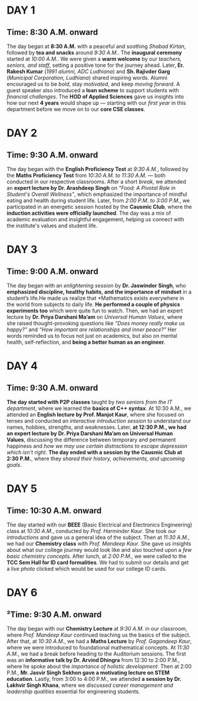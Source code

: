 # DAY 1  
## Time: 8:30 A.M. onward

The day began at **8:30 A.M.** with a peaceful and soothing *Shabad Kirtan*, followed by **tea and snacks** around *9:30 A.M.*. The **inaugural ceremony** started at *10:00 A.M.*. We were given a **warm welcome** by our *teachers, seniors, and staff*, setting a positive tone for the journey ahead. Later, **Er. Rakesh Kumar** (*1991 alumni, ADC Ludhiana*) and **Sh. Rajivder Garg** (*Municipal Corporation, Ludhiana*) shared inspiring words. Alumni encouraged us to be *bold*, stay *motivated*, and keep *moving forward*. A guest speaker also introduced a **loan scheme** to support students with *financial challenges*. The **HOD of Applied Sciences** gave us insights into how our next **4 years** would shape up — starting with our *first year* in this department before we move on to our **core CSE classes**.


# DAY 2  
## Time: 9:30 A.M. onward

The day began with the **English Proficiency Test** at *9:30 A.M.*, followed by the **Maths Proficiency Test** from *10:30 A.M. to 11:30 A.M.* — both conducted in our respective classrooms. After a short *break*, we attended an **expert lecture by Dr. Arashdeep Singh** on *"Food: A Pivotal Role in Student's Overall Wellness"*, which emphasized the importance of mindful eating and health during student life. Later, from *2:00 P.M. to 3:00 P.M.*, we participated in an energetic session hosted by the **Causmic Club**, where the **induction activities were officially launched**. The day was a mix of academic evaluation and insightful engagement, helping us connect with the institute's values and student life.


# DAY 3 
## Time: 9:00 A.M. onward

The day began with an *enlightening session* by **Dr. Jaswinder Singh**, who **emphasized discipline, healthy habits, and the importance of mindset** in a student’s life.He made us realize that *Mathematics exists everywhere in the world from subjects to daily life. **He performed a couple of physics experiments too** which were quite fun to watch. Then, we had an expert lecture by **Dr. Priya Darshani Ma’am** on *Universal Human Values*, where she raised thought-provoking questions like *“Does money really make us happy?”* and *“How important are relationships and inner peace?”* Her words reminded us to focus not just on academics, but also on mental health, self-reflection, and **being a better human as an engineer**.


# DAY 4

## Time: 9:30 A.M. onward

**The day started with P2P classes** taught by *two seniors from the IT department*, where we learned the **basics of C++ syntax**. At 10:30 A.M., we attended an **English lecture by Prof. Manjot Kaur**, where she focused on tenses and conducted an *interactive introduction session* to understand our names, hobbies, strengths, and weaknesses. Later, **at 12:30 P.M., we had an expert lecture by Dr. Priya Darshani Ma’am on Universal Human Values**, discussing the difference between temporary and permanent happiness and *how we may use  certain distractions to escape depression which isn't right*. **The day ended with a session by the Causmic Club at 2:30 P.M.**, where they *shared their history, achievements, and upcoming goals*.


# DAY 5

## Time: 10:30 A.M. onward

The day started with our **BEEE** (Basic Electrical and Electronics Engineering) class at *10:30 A.M.*, conducted by *Prof. Harminder Kaur*. She took our *introductions* and gave us a general idea of the subject. Then at *11:30 A.M.*, we had our **Chemistry class** with *Prof. Mandeep Kaur*. She gave us insights about what our college journey would look like and also touched upon a *few basic chemistry concepts*. After lunch, at *2:00 P.M.*, we were called to the **TCC Sem Hall for ID card formalities**. We had to submit our details and get a *live photo* clicked which would be used for our college ID cards.


# DAY 6

## ²Time: 9:30 A.M. onward

The day began with our **Chemistry Lecture** at *9:30 A.M.* in our classroom, where *Prof. Mandeep Kaur* continued teaching us the basics of the subject. After that, at *10:30 A.M.*, we had a **Maths Lecture** by *Prof. Gagandeep Kaur*, where we were introduced to foundational mathematical concepts. At *11:30 A.M.*, we had a break before heading to the Auditorium sessions. The first was an **informative talk by Dr. Arvind Dhingra** from 12:30 to 2:00 P.M., where he spoke about the *importance of holistic development*. Then at 2:00 P.M., **Mr. Jasvir Singh Sekhon gave a motivating lecture on STEM education**. Lastly, from 3:00 to 4:00 P.M., we attended **a session by Dr. Lakhvir Singh Khana**, where we *discussed career management and leadership qualities* essential for engineering students.